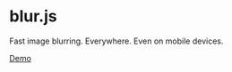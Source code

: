 # blur.js

Fast image blurring. Everywhere. Even on mobile devices.

[Demo](https://krofdrakula.github.io/blur.js/)

